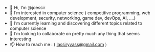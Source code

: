 - 👋 Hi, I’m @joessir
- 👀 I’m interested in computer science ( competitive programming, web development, security, networking, game dev, devOps, AI, ....)
- 🌱 I’m currently learning and discovering different topics related to computer science
- 💞️ I’m looking to collaborate on pretty much any thing that seems interesting
- 📫 How to reach me : ( lassiryyass@gmail.com )

<!---
joessir/joessir is a ✨ special ✨ repository because its `README.md` (this file) appears on your GitHub profile.
You can click the Preview link to take a look at your changes.
--->
